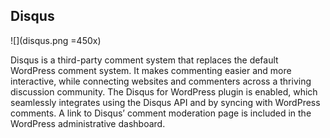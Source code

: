 ## Disqus

![](disqus.png =450x)

Disqus is a third-party comment system that replaces the default WordPress comment system. It makes commenting easier and more interactive, while connecting websites and commenters across a thriving discussion community. The Disqus for WordPress plugin is enabled, which seamlessly integrates using the Disqus API and by syncing with WordPress comments. A link to Disqus’ comment moderation page is included in the WordPress administrative dashboard.